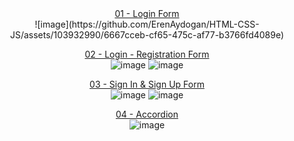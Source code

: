 <center>
  <a href="https://github.com/ErenAydogan/HTML-CSS-JS/tree/main/01%20-%20Login%20Form">01 - Login Form</a><br>
  ![image](https://github.com/ErenAydogan/HTML-CSS-JS/assets/103932990/6667cceb-cf65-475c-af77-b3766fd4089e)

<a href="https://github.com/ErenAydogan/HTML-CSS-JS/tree/main/02%20-%20Login%20-%20Registration%20Form">02 - Login - Registration Form</a><br>
![image](https://github.com/ErenAydogan/HTML-CSS-JS/assets/103932990/187795bb-7ab2-47b6-8163-9c90d9d8c821)
![image](https://github.com/ErenAydogan/HTML-CSS-JS/assets/103932990/c5bf8591-870a-414e-81a2-5a7cfdd756db)

<a href="https://github.com/ErenAydogan/HTML-CSS-JS/tree/main/03%20-%20Sign%20In%20%26%20Sign%20Up%20Form">03 - Sign In & Sign Up Form</a><br>
![image](https://github.com/ErenAydogan/HTML-CSS-JS/assets/103932990/a2007234-36a8-4c52-84ee-e6588377aa0f)
![image](https://github.com/ErenAydogan/HTML-CSS-JS/assets/103932990/fdc43740-1071-4030-9556-09bda55b26f1)

<a href="https://github.com/ErenAydogan/HTML-CSS-JS/tree/main/04%20-%20Accordion">04 - Accordion</a><br>
![image](https://github.com/ErenAydogan/HTML-CSS-JS/assets/103932990/ab8e51b5-1e7c-462f-99fa-dacf79e7334c)
</center>
